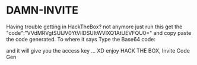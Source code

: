 # DAMN-INVITE
Having trouble getting in HackTheBox?
not anymore just run this get the "code":"VVdMRVgtSUlJV0YtVllDSUItWVlXQ1AtUEVFQU0=" and copy paste the code generated.
To where it says Type the Base64 code:

and it will give you the access key ... XD enjoy
HACK THE BOX, Invite Code Gen

